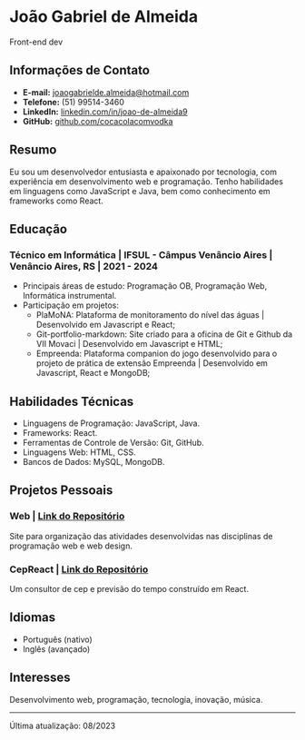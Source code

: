 # João Gabriel de Almeida
Front-end dev
## Informações de Contato

- **E-mail:** joaogabrielde.almeida@hotmail.com
- **Telefone:** (51) 99514-3460
- **LinkedIn:** [linkedin.com/in/joao-de-almeida9](https://www.linkedin.com/in/joao-de-almeida9)
- **GitHub:** [github.com/cocacolacomvodka](https://github.com/cocacolacomvodka)

## Resumo

Eu sou um desenvolvedor entusiasta e apaixonado por tecnologia, com experiência em desenvolvimento web e programação. Tenho habilidades em linguagens como JavaScript e Java, bem como conhecimento em frameworks como React.

## Educação

### Técnico em Informática | IFSUL - Câmpus Venâncio Aires | Venâncio Aires, RS | 2021 - 2024

- Principais áreas de estudo: Programação OB, Programação Web, Informática instrumental.
- Participação em projetos:
    - PlaMoNA: Plataforma de monitoramento do nível das águas | Desenvolvido em Javascript e React;
    - Git-portfolio-markdown: Site criado para a oficina de Git e Github da VII Movaci | Desenvolvido em Javascript e HTML;
    - Empreenda: Plataforma companion do jogo desenvolvido para o projeto de prática de extensão Empreenda | Desenvolvido em Javascript, React e MongoDB;

## Habilidades Técnicas

- Linguagens de Programação: JavaScript, Java.
- Frameworks: React.
- Ferramentas de Controle de Versão: Git, GitHub.
- Linguagens Web: HTML, CSS.
- Bancos de Dados: MySQL, MongoDB.

## Projetos Pessoais

### Web | [Link do Repositório](https://github.com/cocacolacomvodka/web)

Site para organização das atividades desenvolvidas nas disciplinas de programação web e web design.

### CepReact | [Link do Repositório](https://github.com/cocacolacomvodka/cepdesign)

Um consultor de cep e previsão do tempo construído em React.

## Idiomas

- Português (nativo)
- Inglês (avançado)

## Interesses

Desenvolvimento web, programação, tecnologia, inovação, música.

---
Última atualização: 08/2023